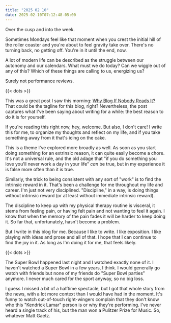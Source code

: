 ```yaml
---
title: "2025 02 10"
date: 2025-02-10T07:12:48-05:00
---
```


Over the cusp and into the week.<!--more-->

Sometimes Mondays feel like that moment when you crest the initial hill of the
roller coaster and you're about to feel gravity take over. There's no turning
back, no getting off. You're in it until the end, now.

A lot of modern life can be described as the struggle between our autonomy and
our calendars. What must we do today? Can we wiggle out of any of this? Which of
these things are calling to us, energizing us?

Surely not performance reviews.

{{< dots >}}

This was a great post I saw this morning: [Why Blog If Nobody Reads It?][blog]
That could be the tagline for this blog, right? Nevertheless, the post captures
what I've been saying about writing for a while: the best reason to do it is for yourself.

[blog]: https://andysblog.uk/why-blog-if-nobody-reads-it/

If you're reading this right now, hey, welcome. But also, I don't care! I write
this for me, to organize my thoughts and reflect on my life, and if you take
something away from it that's icing on the cake.

This is a theme I've explored more broadly as well. As soon as you start doing
something for an extrinsic reason, it can quite easily become a chore. It's not
a universal rule, and the old adage that "if you do something you love you'll
never work a day in your life" *can* be true, but in my experience it is false
more often than it is true.

Similarly, the trick to being consistent with any sort of "work" is to find the
intrinsic reward in it. That's been a challenge for me throughout my life and
career. I'm just not very disciplined. "Discipline," in a way, is doing things
without intrinsic reward (or at least without immediate intrinsic reward).

The discipline to keep up with my physical therapy routine is visceral, it stems
from feeling pain, or having felt pain and not wanting to feel it again. I know
that when the memory of the pain fades it will be harder to keep doing it. So
far that, unfortunately, hasn't become a problem.

But I write in this blog for me. Because I like to write. I like exposition. I
like playing with ideas and prose and all of that. I hope that I can continue to
find the joy in it. As long as I'm doing it for me, that feels likely.

{{< dots >}}

The Super Bowl happened last night and I watched exactly none of it. I haven't
watched a Super Bowl in a few years, I think. I would generally go watch with
friends but none of my friends do "Super Bowl parties" anymore. I never much
cared for the sport anyway, so no big loss.

I guess I missed a bit of a halftime spectacle, but I got that whole story from
the news, with a lot more context than I would have had in the moment. It's
funny to watch out-of-touch right-wingers complain that they don't know who this
"Kendrick Lamar" person is or why they're performing. I've never heard a single
track of his, but the man won a Pulitzer Prize for Music. So, whatever Matt Gaetz.
